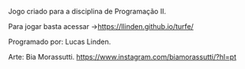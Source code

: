 Jogo criado para a disciplina de Programação II.

Para jogar basta acessar →https://llinden.github.io/turfe/

Programado por: Lucas Linden.

Arte: Bia Morassutti. https://www.instagram.com/biamorassutti/?hl=pt
